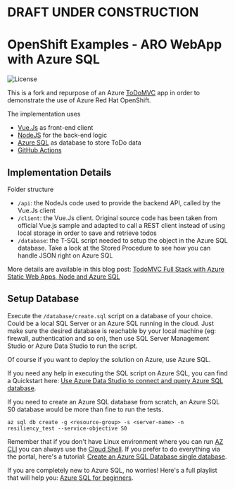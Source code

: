 # DRAFT UNDER CONSTRUCTION

# OpenShift Examples - ARO WebApp with Azure SQL

![License](https://img.shields.io/badge/license-MIT-green.svg)

This is a fork and repurpose of an Azure [ToDoMVC](http://todomvc.com/) app in order to demonstrate the use of Azure Red Hat OpenShift.

The implementation uses
- [Vue.Js](https://vuejs.org/) as front-end client
- [NodeJS](https://nodejs.org/en/) for the back-end logic
- [Azure SQL](https://azure.microsoft.com/en-us/services/sql-database/) as database to store ToDo data
- [GitHub Actions](https://github.com/features/actions)

## Implementation Details

Folder structure

- `/api`: the NodeJs code used to provide the backend API, called by the Vue.Js client
- `/client`: the Vue.Js client. Original source code has been taken from official Vue.js sample and adapted to call a REST client instead of using local storage in order to save and retrieve todos
- `/database`: the T-SQL script needed to setup the object in the Azure SQL database. Take a look at the Stored Procedure to see how you can handle JSON right on Azure SQL

More details are available in this blog post: [TodoMVC Full Stack with Azure Static Web Apps, Node and Azure SQL](https://devblogs.microsoft.com/azure-sql/todomvc-full-stack-with-azure-static-web-apps-node-and-azure-sql/)

## Setup Database

Execute the `/database/create.sql` script on a database of your choice. Could be a local SQL Server or an Azure SQL running in the cloud. Just make sure the desired database is reachable by your local machine (eg: firewall, authentication and so on), then use SQL Server Management Studio or Azure Data Studio to run the script. 

Of course if you want to deploy the solution on Azure, use Azure SQL.

If you need any help in executing the SQL script on Azure SQL, you can find a Quickstart here: [Use Azure Data Studio to connect and query Azure SQL database](https://docs.microsoft.com/en-us/sql/azure-data-studio/quickstart-sql-database).

If you need to create an Azure SQL database from scratch, an Azure SQL S0 database would be more than fine to run the tests.

```
az sql db create -g <resource-group> -s <server-name> -n resiliency_test --service-objective S0
```

Remember that if you don't have Linux environment where you can run [AZ CLI](https://docs.microsoft.com/en-us/cli/azure/install-azure-cli?view=azure-cli-latest) you can always use the [Cloud Shell](https://docs.microsoft.com/en-us/azure/cloud-shell/quickstart). If you prefer to do everything via the portal, here's a tutorial: [Create an Azure SQL Database single database](https://docs.microsoft.com/en-us/azure/azure-sql/database/single-database-create-quickstart?tabs=azure-portal).

If you are completely new to Azure SQL, no worries! Here's a full playlist that will help you: [Azure SQL for beginners](https://www.youtube.com/playlist?list=PLlrxD0HtieHi5c9-i_Dnxw9vxBY-TqaeN).

